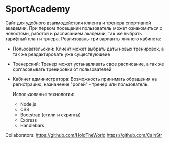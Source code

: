 # SportAcademy

Сайт для удобного взаимодействия клиента и тренера спортивной академии.
При первом посещении пользователь может ознакомиться с новостями, работой и расписанием академии, так же выбрать тарифный план и трнера.
Реализованы три варианты личного кабинета:

- Пользовательский:
  Клиент может выбрать даты новых тренировок, а так же реадактировать уже существующеие

- Тренерский: 
  Тренер может устанавливать свое расписание, а так же сргласовывать тренировки от пользователей
  
- Кабинет администратора:
  Возможность принимать обращения на регистрацию, назначение "ролей" - тренер или пользователь.
  
  Использованые технологии: 
  - Node.js
  - CSS
  - Bootstrap (стили и скрипты)
  - Express
  - Handlebars


Collaborators: 
https://github.com/HoldTheWorld
https://github.com/CainStr
  

